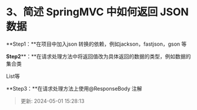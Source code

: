 # 3、简述 SpringMVC 中如何返回 JSON 数据

**Step1：**在项目中加入json 转换的依赖，例如jackson，fastjson，gson 等

**Step2****：**在请求处理方法中将返回值改为具体返回的数据的类型，例如数据的集合类

List<Employee>等

**Step3：**在请求处理方法上使用@ResponseBody 注解

> 更新: 2024-05-01 15:28:13  
